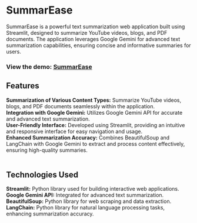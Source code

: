 # SummarEase
SummarEase is a powerful text summarization web application built using Streamlit, designed to summarize YouTube videos, blogs, and PDF documents. The application leverages Google Gemini for advanced text summarization capabilities, ensuring concise and informative summaries for users.

### View the demo: [SummarEase](https://summarease.streamlit.app/)

## Features
**Summarization of Various Content Types:** Summarize YouTube videos, blogs, and PDF documents seamlessly within the application.<br>
**Integration with Google Gemini:** Utilizes Google Gemini API for accurate and advanced text summarization.<br>
**User-Friendly Interface:** Developed using Streamlit, providing an intuitive and responsive interface for easy navigation and usage.<br>
**Enhanced Summarization Accuracy:** Combines BeautifulSoup and LangChain with Google Gemini to extract and process content effectively, ensuring high-quality summaries.<br>
<br>
## Technologies Used
**Streamlit:** Python library used for building interactive web applications.<br>
**Google Gemini API:** Integrated for advanced text summarization.<br>
**BeautifulSoup:** Python library for web scraping and data extraction.<br>
**LangChain:** Python library for natural language processing tasks, enhancing summarization accuracy.<br>
<br>


